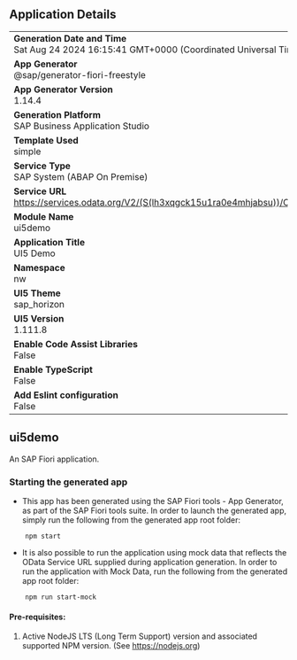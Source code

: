 ## Application Details
|               |
| ------------- |
|**Generation Date and Time**<br>Sat Aug 24 2024 16:15:41 GMT+0000 (Coordinated Universal Time)|
|**App Generator**<br>@sap/generator-fiori-freestyle|
|**App Generator Version**<br>1.14.4|
|**Generation Platform**<br>SAP Business Application Studio|
|**Template Used**<br>simple|
|**Service Type**<br>SAP System (ABAP On Premise)|
|**Service URL**<br>https://services.odata.org/V2/(S(lh3xqgck15u1ra0e4mhjabsu))/OData/OData.svc/|
|**Module Name**<br>ui5demo|
|**Application Title**<br>UI5 Demo|
|**Namespace**<br>nw|
|**UI5 Theme**<br>sap_horizon|
|**UI5 Version**<br>1.111.8|
|**Enable Code Assist Libraries**<br>False|
|**Enable TypeScript**<br>False|
|**Add Eslint configuration**<br>False|

## ui5demo

An SAP Fiori application.

### Starting the generated app

-   This app has been generated using the SAP Fiori tools - App Generator, as part of the SAP Fiori tools suite.  In order to launch the generated app, simply run the following from the generated app root folder:

```
    npm start
```

- It is also possible to run the application using mock data that reflects the OData Service URL supplied during application generation.  In order to run the application with Mock Data, run the following from the generated app root folder:

```
    npm run start-mock
```

#### Pre-requisites:

1. Active NodeJS LTS (Long Term Support) version and associated supported NPM version.  (See https://nodejs.org)


